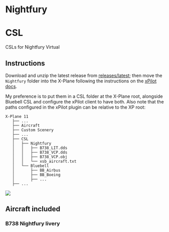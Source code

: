 # Nightfury
# CSL
CSLs for Nightfury Virtual

## Instructions

Download and unzip the latest release from [releases/latest](https://github.com/nightfury-va/CSL/releases/latest); then move the `Nightfury` folder into the X-Plane following the instructions on the [xPilot docs](https://xpilot.clowd.io/docs#csl-models).

My preference is to put them in a CSL folder at the X-Plane root, alongside Bluebell CSL and configure the xPilot client to have both. Also note that the paths configured in the xPilot plugin can be relative to the XP root:

```
X-Plane 11
   ├── ...
   ├── Aircraft
   ├── Custom Scenery
   ├── ...
   ├── CSL
   │   ├── Nightfury
   │   │   ├── B738_LIT.dds
   │   │   ├── B738_VCP.dds
   │   │   ├── B738_VCP.obj
   │   │   └── xsb_aircraft.txt
   │   └── Bluebell
   │       ├── BB_Airbus
   │       ├── BB_Boeing
   │       ├── ...
   ├── ...
```

<img src="https://github.com/nightfury-va/CSL/blob/master/settings.png" />

## Aircraft included

### B738 Nightfury livery
